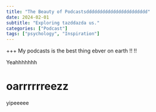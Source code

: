 ```yaml
---
title: "The Beauty of Podcastsddddddddddddddddddddddd"
date: 2024-02-01
subtitle: "Exploring tazddazda us."
categories: ["Podcast"]
tags: ["psychology", "Inspiration"]
---
```


+++ My podcasts is the best thing ebver on earth !! !! 


Yeahhhhhhh 
# oarrrrrreezz

yipeeeee
